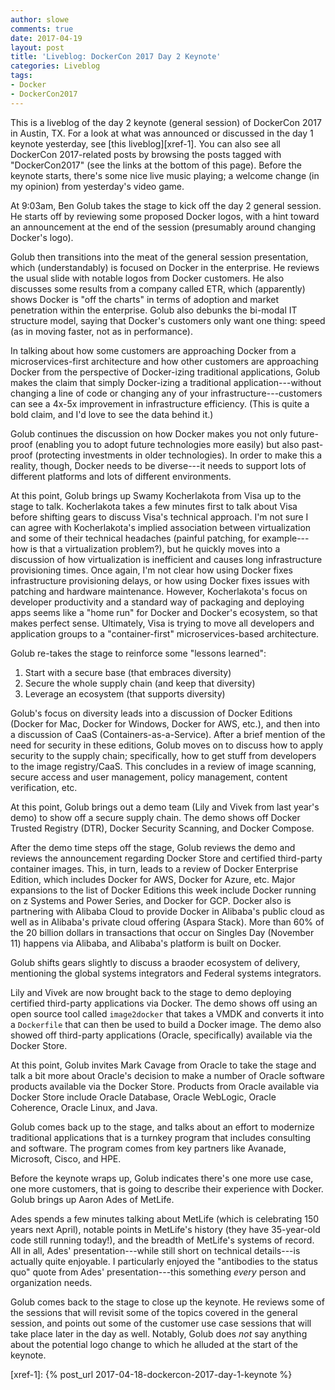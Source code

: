 ```yaml
---
author: slowe
comments: true
date: 2017-04-19
layout: post
title: 'Liveblog: DockerCon 2017 Day 2 Keynote'
categories: Liveblog
tags:
- Docker
- DockerCon2017
---
```


This is a liveblog of the day 2 keynote (general session) of DockerCon 2017 in Austin, TX. For a look at what was announced or discussed in the day 1 keynote yesterday, see [this liveblog][xref-1]. You can also see all DockerCon 2017-related posts by browsing the posts tagged with "DockerCon2017" (see the links at the bottom of this page). Before the keynote starts, there's some nice live music playing; a welcome change (in my opinion) from yesterday's video game.

At 9:03am, Ben Golub takes the stage to kick off the day 2 general session. He starts off by reviewing some proposed Docker logos, with a hint toward an announcement at the end of the session (presumably around changing Docker's logo).

Golub then transitions into the meat of the general session presentation, which (understandably) is focused on Docker in the enterprise. He reviews the usual slide with notable logos from Docker customers. He also discusses some results from a company called ETR, which (apparently) shows Docker is "off the charts" in terms of adoption and market penetration within the enterprise. Golub also debunks the bi-modal IT structure model, saying that Docker's customers only want one thing: speed (as in moving faster, not as in performance).

In talking about how some customers are approaching Docker from a microservices-first architecture and how other customers are approaching Docker from the perspective of Docker-izing traditional applications, Golub makes the claim that simply Docker-izing a traditional application---without changing a line of code or changing any of your infrastructure---customers can see a 4x-5x improvement in infrastructure efficiency. (This is quite a bold claim, and I'd love to see the data behind it.)

Golub continues the discussion on how Docker makes you not only future-proof (enabling you to adopt future technologies more easily) but also past-proof (protecting investments in older technologies). In order to make this a reality, though, Docker needs to be diverse---it needs to support lots of different platforms and lots of different environments.

At this point, Golub brings up Swamy Kocherlakota from Visa up to the stage to talk. Kocherlakota takes a few minutes first to talk about Visa before shifting gears to discuss Visa's technical approach. I'm not sure I can agree with Kocherlakota's implied association between virtualization and some of their technical headaches (painful patching, for example---how is that a virtualization problem?), but he quickly moves into a discussion of how virtualization is inefficient and causes long infrastructure provisioning times. Once again, I'm not clear how using Docker fixes infrastructure provisioning delays, or how using Docker fixes issues with patching and hardware maintenance. However, Kocherlakota's focus on developer productivity and a standard way of packaging and deploying apps seems like a "home run" for Docker and Docker's ecosystem, so that makes perfect sense. Ultimately, Visa is trying to move all developers and application groups to a "container-first" microservices-based architecture.

Golub re-takes the stage to reinforce some "lessons learned":

1. Start with a secure base (that embraces diversity)
2. Secure the whole supply chain (and keep that diversity)
3. Leverage an ecosystem (that supports diversity)

Golub's focus on diversity leads into a discussion of Docker Editions (Docker for Mac, Docker for Windows, Docker for AWS, etc.), and then into a discussion of CaaS (Containers-as-a-Service). After a brief mention of the need for security in these editions, Golub moves on to discuss how to apply security to the supply chain; specifically, how to get stuff from developers to the image registry/CaaS. This concludes in a review of image scanning, secure access and user management, policy management, content verification, etc.

At this point, Golub brings out a demo team (Lily and Vivek from last year's demo) to show off a secure supply chain. The demo shows off Docker Trusted Registry (DTR), Docker Security Scanning, and Docker Compose.

After the demo time steps off the stage, Golub reviews the demo and reviews the announcement regarding Docker Store and certified third-party container images. This, in turn, leads to a review of Docker Enterprise Edition, which includes Docker for AWS, Docker for Azure, etc. Major expansions to the list of Docker Editions this week include Docker running on z Systems and Power Series, and Docker for GCP. Docker also is partnering with Alibaba Cloud to provide Docker in Alibaba's public cloud as well as in Alibaba's private cloud offering (Aspara Stack). More than 60% of the 20 billion dollars in transactions that occur on Singles Day (November 11) happens via Alibaba, and Alibaba's platform is built on Docker.

Golub shifts gears slightly to discuss a braoder ecosystem of delivery, mentioning the global systems integrators and Federal systems integrators.

Lily and Vivek are now brought back to the stage to demo deploying certified third-party applications via Docker. The demo shows off using an open source tool called `image2docker` that takes a VMDK and converts it into a `Dockerfile` that can then be used to build a Docker image. The demo also showed off third-party applications (Oracle, specifically) available via the Docker Store.

At this point, Golub invites Mark Cavage from Oracle to take the stage and talk a bit more about Oracle's decision to make a number of Oracle software products available via the Docker Store. Products from Oracle available via Docker Store include Oracle Database, Oracle WebLogic, Oracle Coherence, Oracle Linux, and Java.

Golub comes back up to the stage, and talks about an effort to modernize traditional applications that is a turnkey program that includes consulting and software. The program comes from key partners like Avanade, Microsoft, Cisco, and HPE.

Before the keynote wraps up, Golub indicates there's one more use case, one more customers, that is going to describe their experience with Docker. Golub brings up Aaron Ades of MetLife.

Ades spends a few minutes talking about MetLife (which is celebrating 150 years next April), notable points in MetLife's history (they have 35-year-old code still running today!), and the breadth of MetLife's systems of record. All in all, Ades' presentation---while still short on technical details---is actually quite enjoyable. I particularly enjoyed the "antibodies to the status quo" quote from Ades' presentation---this something _every_ person and organization needs.

Golub comes back to the stage to close up the keynote. He reviews some of the sessions that will revisit some of the topics covered in the general session, and points out some of the customer use case sessions that will take place later in the day as well. Notably, Golub does _not_ say anything about the potential logo change to which he alluded at the start of the keynote.



[xref-1]: {% post_url 2017-04-18-dockercon-2017-day-1-keynote %}
